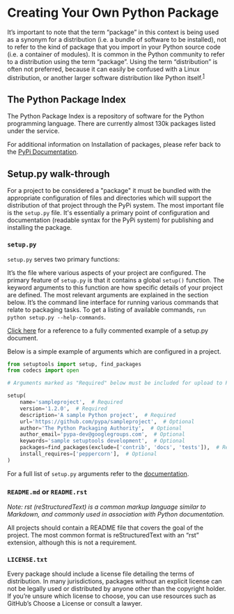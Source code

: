 # Creating Your Own Python Package

It’s important to note that the term “package” in this context is being used as a synonym for a distribution (i.e. a bundle of software to be installed), not to refer to the kind of package that you import in your Python source code (i.e. a container of modules). It is common in the Python community to refer to a distribution using the term “package”. Using the term “distribution” is often not preferred, because it can easily be confused with a Linux distribution, or another larger software distribution like Python itself.<sup>[1](https://packaging.python.org/tutorials/installing-packages/)</sup>


## The Python Package Index
The Python Package Index is a repository of software for the Python programming language. There are currently almost 130k packages listed under the service.

For additional information on Installation of packages, please refer back to the [PyPi Documentation](https://packaging.python.org/tutorials/installing-packages/#use-pip-for-installing).

## Setup.py walk-through
For a project to be considered a "package" it must be bundled with the appropriate configuration of files and directories which will support the distribution of that project through the PyPi system. The most important file is the `setup.py` file. It's essentially a primary point of configuration and documentation (readable syntax for the PyPi system) for publishing and installing the package.

### `setup.py`
`setup.py` serves two primary functions:

It’s the file where various aspects of your project are configured. The primary feature of `setup.py` is that it contains a global `setup()` function. The keyword arguments to this function are how specific details of your project are defined. The most relevant arguments are explained in the section below.
It’s the command line interface for running various commands that relate to packaging tasks. To get a listing of available commands, `run python setup.py --help-commands`.

[Click here](https://github.com/pypa/sampleproject/blob/master/setup.py) for a reference to a fully commented example of a setup.py document.

Below is a simple example of arguments which are configured in a project.

```python
from setuptools import setup, find_packages
from codecs import open

# Arguments marked as "Required" below must be included for upload to PyPI.

setup(
    name='sampleproject',  # Required
    version='1.2.0',  # Required
    description='A sample Python project',  # Required
    url='https://github.com/pypa/sampleproject',  # Optional
    author='The Python Packaging Authority',  # Optional
    author_email='pypa-dev@googlegroups.com',  # Optional
    keywords='sample setuptools development',  # Optional
    packages=find_packages(exclude=['contrib', 'docs', 'tests']),  # Required
    install_requires=['peppercorn'],  # Optional
)
```

For a full list of `setup.py` arguments refer to the [documentation](https://packaging.python.org/tutorials/distributing-packages/#setup-args).

### `README.md` or `README.rst`
_Note: rst (reStructuredText) is a common markup language similar to Markdown, and commonly used in association with Python documentation._

All projects should contain a README file that covers the goal of the project. The most common format is reStructuredText with an “rst” extension, although this is not a requirement.

### `LICENSE.txt`
Every package should include a license file detailing the terms of distribution. In many jurisdictions, packages without an explicit license can not be legally used or distributed by anyone other than the copyright holder. If you’re unsure which license to choose, you can use resources such as GitHub’s Choose a License or consult a lawyer.
